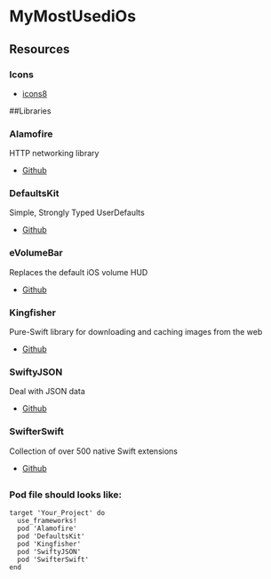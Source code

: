 # MyMostUsediOs

## Resources

### Icons

* [icons8](https://icons8.com)

##Libraries

### Alamofire

HTTP networking library

* [Github](https://github.com/Alamofire/Alamofire)

### DefaultsKit

Simple, Strongly Typed UserDefaults

* [Github](https://github.com/nmdias/DefaultsKit)

### eVolumeBar

Replaces the default iOS volume HUD

* [Github](https://github.com/EMUR/eVolumeBar)


### Kingfisher

Pure-Swift library for downloading and caching images from the web

* [Github](https://github.com/onevcat/Kingfisher)


### SwiftyJSON

Deal with JSON data

* [Github](https://github.com/SwiftyJSON/SwiftyJSON)

### SwifterSwift

Collection of over 500 native Swift extensions

* [Github](https://github.com/SwifterSwift/SwifterSwift)

##

### Pod file should looks like:


```
target 'Your_Project' do
  use_frameworks!
  pod 'Alamofire'
  pod 'DefaultsKit'
  pod 'Kingfisher'
  pod 'SwiftyJSON'
  pod 'SwifterSwift'
end

```
